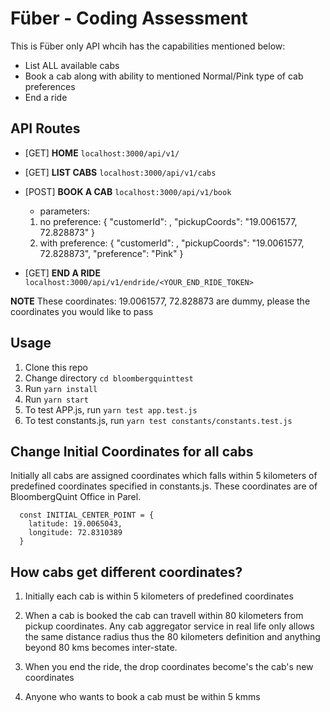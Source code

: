 # Füber - Coding Assessment

This is Füber only API whcih has the capabilities mentioned below:

   - List ALL available cabs
   - Book a cab along with ability to mentioned Normal/Pink type of cab preferences
   - End a ride


## API Routes

   - [GET] **HOME** ```localhost:3000/api/v1/```
   - [GET] **LIST CABS** ```localhost:3000/api/v1/cabs```
   - [POST] **BOOK A CAB** ```localhost:3000/api/v1/book```
     - parameters: 
     1. no preference: { 
         "customerId": <your customer ID. Check customers in model.js>,
         "pickupCoords": "19.0061577, 72.828873"
        }
      2. with preference: {
          "customerId": <your customer ID. Check customers in model.js>,
          "pickupCoords": "19.0061577, 72.828873",
          "preference": "Pink"
        }

   - [GET] **END A RIDE** ```localhost:3000/api/v1/endride/<YOUR_END_RIDE_TOKEN>```

   **NOTE** These coordinates: 19.0061577, 72.828873 are dummy, please the coordinates you would like to pass

## Usage

  1. Clone this repo
  2. Change directory ```cd bloombergquinttest```
  3. Run ```yarn install```
  4. Run ```yarn start```
  5. To test APP.js, run ```yarn test app.test.js```
  6. To test constants.js, run ```yarn test constants/constants.test.js```


## Change Initial Coordinates for all cabs

Initially all cabs are assigned coordinates which falls within 5 kilometers of predefined coordinates specified in constants.js. These coordinates are of BloombergQuint Office in Parel.

``` 
  const INITIAL_CENTER_POINT = {
    latitude: 19.0065043,
    longitude: 72.8310389
  }
```

## How cabs get different coordinates?

  1. Initially each cab is within 5 kilometers of predefined coordinates
  
  2. When a cab is booked the cab can travell within 80 kilometers from pickup coordinates. Any cab aggregator service in real life only allows the same distance radius thus the 80 kilometers definition and anything beyond 80 kms becomes inter-state.

  3. When you end the ride, the drop coordinates become's the cab's new coordinates

  4. Anyone who wants to book a cab must be within 5 kmms

